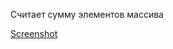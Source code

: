 Считает сумму элементов массива

[Screenshot](https://github.com/BreadGitHub/University/blob/main/TaskU/Java/Stsdmchv/art/Task5.jpg)
